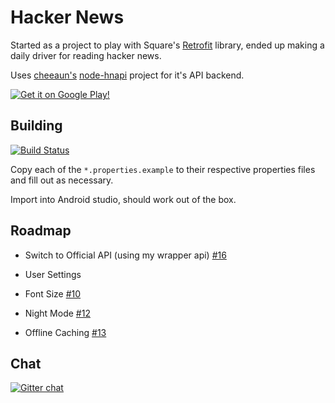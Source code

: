 Hacker News
================

Started as a project to play with Square's [Retrofit](https://square.github.io/retrofit/) library, ended up making a daily driver for reading hacker news.

Uses [cheeaun's](http://cheeaun.com/) [node-hnapi](https://github.com/cheeaun/node-hnapi/) project for it's API backend.


[![Get it on Google Play!](https://developer.android.com/images/brand/en_generic_rgb_wo_60.png)](https://play.google.com/store/apps/details?id=io.dwak.holohackernews.app)

Building
---
[![Build Status](https://travis-ci.org/dinosaurwithakatana/hacker-news-android.svg?branch=master)](https://travis-ci.org/dinosaurwithakatana/holo_hacker_news) 

Copy each of the `*.properties.example` to their respective properties files and fill out as necessary.

Import into Android studio, should work out of the box.

Roadmap
-------

*  Switch to Official API (using my wrapper api) [#16](https://github.com/dinosaurwithakatana/holo_hacker_news/issues/16)

*  User Settings
  *  Font Size [#10](https://github.com/dinosaurwithakatana/holo_hacker_news/issues/10)
  
  *  Night Mode [#12](https://github.com/dinosaurwithakatana/holo_hacker_news/issues/12)
  

*  Offline Caching [#13](https://github.com/dinosaurwithakatana/holo_hacker_news/issues/13)



Chat
--
[![Gitter chat](https://badges.gitter.im/dinosaurwithakatana/holo_hacker_news.png)](https://gitter.im/dinosaurwithakatana/holo_hacker_news)


